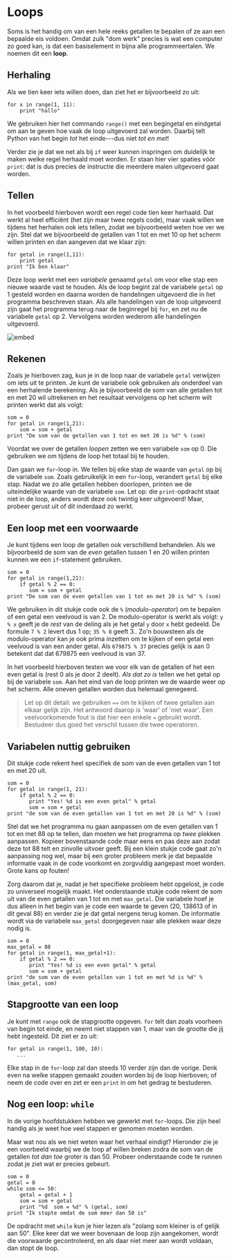 # Loops

Soms is het handig om van een hele reeks getallen te bepalen of ze aan een bepaalde eis voldoen. Omdat zulk "dom werk" precies is wat een computer zo goed kan, is dat een basiselement in bijna alle programmeertalen. We noemen dit een **loop**.

## Herhaling

Als we tien keer iets willen doen, dan ziet het er bijvoorbeeld zo uit:

	for x in range(1, 11):
		print "hallo"

We gebruiken hier het commando `range()` met een begingetal en eindgetal om aan te geven hoe vaak de loop uitgevoerd zal worden. Daarbij telt Python van het begin *tot* het einde---dus niet *tot en met*!

Verder zie je dat we net als bij `if` weer kunnen inspringen om duidelijk te maken welke regel herhaald moet worden. Er staan hier vier spaties vóór `print`: dat is dus precies de instructie die meerdere malen uitgevoerd gaat worden.

## Tellen

In het voorbeeld hierboven wordt een regel code tien keer herhaald. Dat werkt al heel efficiënt (het zijn maar twee regels code), maar vaak willen we tijdens het herhalen ook iets tellen, zodat we bijvoorbeeld weten hoe ver we zijn. Stel dat we bijvoorbeeld de getallen van 1 tot en met 10 op het scherm willen printen en dan aangeven dat we klaar zijn:

	for getal in range(1,11):
    	print getal
	print "Ik ben klaar" 

Deze loop werkt met een *variabele* genaamd `getal` om voor elke stap een nieuwe waarde vast te houden. Als de loop begint zal de variabele `getal` op 1 gesteld worden en daarna worden de handelingen uitgevoerd die in het programma beschreven staan. Als alle handelingen van de loop uitgevoerd zijn gaat het programma terug naar de beginregel bij `for`, en zet nu de variabele `getal` op 2. Vervolgens worden wederom alle handelingen uitgevoerd.

![embed](https://player.vimeo.com/video/179484836?byline=0&portrait=0)

## Rekenen

Zoals je hierboven zag, kun je in de loop naar de variabele `getal` verwijzen om iets uit te printen. Je kunt de variabele ook gebruiken als onderdeel van een herhalende berekening. Als je bijvoorbeeld de som van alle getallen tot en met 20 wil uitrekenen en het resultaat vervolgens op het scherm wilt printen werkt dat als volgt:

    som = 0
	for getal in range(1,21):
    	som = som + getal
	print "De som van de getallen van 1 tot en met 20 is %d" % (som) 

Voordat we over de getallen *loopen* zetten we een variabele `som` op 0. Die gebruiken we om tijdens de loop het totaal bij te houden.

Dan gaan we `for`-loop in. We tellen bij elke stap de waarde van `getal` op bij de variabele `som`. Zoals gebruikelijk in een `for`-loop, verandert `getal` bij elke stap. Nadat we zo alle getallen hebben doorlopen, printen we de uiteindelijke waarde van de variabele `som`. Let op: die `print`-opdracht staat niet in de loop, anders wordt deze ook twintig keer uitgevoerd! Maar, probeer gerust uit of dit inderdaad zo werkt.

## Een loop met een voorwaarde

Je kunt tijdens een loop de getallen ook verschillend behandelen. Als we bijvoorbeeld de som van de *even* getallen tussen 1 en 20 willen printen kunnen we een `if`-statement gebruiken. 

    som = 0
	for getal in range(1,21):
        if getal % 2 == 0:
           som = som + getal
	print "De som van de even getallen van 1 tot en met 20 is %d" % (som)

We gebruiken in dit stukje code ook de `%` (*modulo-operator*) om te bepalen of een getal een veelvoud is van 
2. De modulo-operator is werkt als volgt: `y % x` geeft je de *rest* van de deling als je het getal `y` door `x` hebt gedeeld. De formule `7 % 2` levert dus 1 op; `35 % 8` geeft 3.. Zo'n bouwsteen als de modulo-operator kan je ook prima inzetten om te kijken of een getal een veelvoud is van een ander getal. Als `679875 % 37` precies gelijk is aan 0 betekent dat dat 679875 een veelvoud is van 37. 

In het voorbeeld hierboven testen we voor elk van de getallen of het een even getal is (rest 0 als je door 2 deelt). *Als dat zo is* tellen we het getal op bij de variabele `som`. Aan het eind van de loop printen we de waarde weer op het scherm. Alle oneven getallen worden dus helemaal genegeerd.

> Let op dit detail: we gebruiken `==` om te kijken of twee getallen aan elkaar gelijk zijn. Het antwoord daarop is 'waar' of 'niet waar'. Een veelvoorkomende fout is dat hier een enkele `=` gebruikt wordt. Bestudeer dus goed het verschil tussen die twee operatoren.

## Variabelen nuttig gebruiken

Dit stukje code rekent heel specifiek de som van de even getallen van 1 tot en met 20 uit. 

    som = 0
	for getal in range(1, 21):
        if getal % 2 == 0:
           print "Yes! %d is een even getal" % getal
           som = som + getal
	print "de som van de even getallen van 1 tot en met 20 is %d" % (som)

Stel dat we het programma nu gaan aanpassen om de even getallen van 1 tot en met 88 op te tellen, dan moeten we het programma op *twee* plekken aanpassen. Kopieer bovenstaande code maar eens en pas deze aan zodat deze tot 88 telt en zinvolle uitvoer geeft. Bij een klein stukje code gaat zo'n aanpassing nog wel, maar bij een groter probleem merk je dat bepaalde informatie vaak in de code voorkomt en zorgvuldig aangepast moet worden. Grote kans op fouten!

Zorg daarom dat je, nadat je het specifieke probleem hebt opgelost, je code zo universeel mogelijk maakt. Het onderstaande stukje code rekent de som uit van de even getallen van 1 tot en met `max_getal`. Die variabele hoef je dus alleen in het begin van je code een waarde te geven (20, 138613 of in dit geval 88) en verder zie je dat getal nergens terug komen. De informatie wordt via de variabele `max_getal` doorgegeven naar alle plekken waar deze nodig is.

    som = 0
    max_getal = 88
	for getal in range(1, max_getal+1):
        if getal % 2 == 0:
           print "Yes! %d is een even getal" % getal
           som = som + getal
	print "de som van de even getallen van 1 tot en met %d is %d" % (max_getal, som)

## Stapgrootte van een loop

Je kunt met `range` ook de stapgrootte opgeven. `for` telt dan zoals voorheen van begin tot einde, en neemt niet stappen van 1, maar van de grootte die jij hebt ingesteld. Dit ziet er zo uit:

    for getal in range(1, 100, 10):
       ...

Elke stap in de `for`-loop zal dan steeds 10 verder zijn dan de vorige. Denk even na welke stappen gemaakt zouden worden bij de loop hierboven; of neem de code over en zet er een `print` in om het gedrag te bestuderen.

## Nog een loop: `while`

In de vorige hoofdstukken hebben we gewerkt met `for`-loops. Die zijn heel handig als je weet hoe veel stappen er genomen moeten worden.

Maar wat nou als we niet weten waar het verhaal eindigt? Hieronder zie je een voorbeeld waarbij we de loop af willen breken zodra de som van de getallen *tot 
dan toe* groter is dan 50. Probeer onderstaande code te runnen zodat je ziet wat er precies gebeurt.

    som = 0
	getal = 0
    while som <= 50:
	    getal = getal + 1
        som = som + getal
        print "%d  som = %d" % (getal, som)
    print "Ik stopte omdat de som meer dan 50 is"

De opdracht met `while` kun je hier lezen als "zolang som kleiner is of gelijk aan 50". Elke keer dat we weer bovenaan de loop zijn aangekomen, wordt die voorwaarde gecontroleerd, en als daar niet meer aan wordt voldaan, dan stopt de loop.
